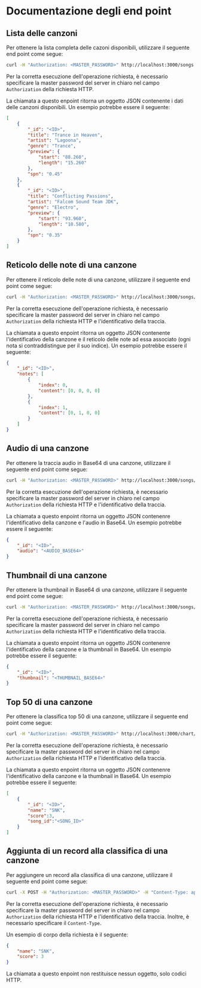 # Documentazione degli end point


## Lista delle canzoni

Per ottenere la lista completa delle cazoni disponibili, utilizzare il seguente end point come segue:

```bash
curl -H "Authorization: <MASTER_PASSWORD>" http://localhost:3000/songs
```

Per la corretta esecuzione dell'operazione richiesta, è necessario specificare la master password del server in chiaro nel campo `Authorization` della richiesta HTTP.

La chiamata a questo enpoint ritorna un oggetto JSON contenente i dati delle canzoni disponibili. Un esempio potrebbe essere il seguente:

```json
[
    {
        "_id": "<ID>",
        "title": "Trance in Heaven",
        "artist": "Lagoona",
        "genre": "Trance",
        "preview": {
            "start": "88.260",
            "length": "15.260"
        },
        "spn": "0.45"
    },
    {
        "_id": "<ID>",
        "title": "Conflicting Passions",
        "artist": "Falcom Sound Team JDK",
        "genre": "Electro",
        "preview": {
            "start": "93.960",
            "length": "18.580",
        },
        "spn": "0.35"
    }
]
```

## Reticolo delle note di una canzone

Per ottenere il reticolo delle note di una canzone, utilizzare il seguente end point come segue:

```bash
curl -H "Authorization: <MASTER_PASSWORD>" http://localhost:3000/songs/<ID>/notes
```

Per la corretta esecuzione dell'operazione richiesta, è necessario specificare la master password del server in chiaro nel campo `Authorization` della richiesta HTTP e l'identificativo della traccia.

La chiamata a questo enpoint ritorna un oggetto JSON contenente l'identificativo della canzone e il reticolo delle note ad essa associato (ogni nota si contraddistingue per il suo indice). Un esempio potrebbe essere il seguente:

```json
{
    "_id": "<ID>",
    "notes": [
        {
            "index": 0,
            "content": [0, 0, 0, 0]
        },
        {
            "index": 1,
            "content": [0, 1, 0, 0]
        }
    ]
}
```

## Audio di una canzone

Per ottenere la traccia audio in Base64 di una canzone, utilizzare il seguente end point come segue:

```bash
curl -H "Authorization: <MASTER_PASSWORD>" http://localhost:3000/songs/<ID>/audio
```

Per la corretta esecuzione dell'operazione richiesta, è necessario specificare la master password del server in chiaro nel campo `Authorization` della richiesta HTTP e l'identificativo della traccia.

La chiamata a questo enpoint ritorna un oggetto JSON contenenre l'identificativo della canzone e l'audio in Base64. Un esempio potrebbe essere il seguente:

```json
{
    "_id": "<ID>",
    "audio": "<AUDIO_BASE64>"
}
```

## Thumbnail di una canzone

Per ottenere la thumbnail in Base64 di una canzone, utilizzare il seguente end point come segue:

```bash
curl -H "Authorization: <MASTER_PASSWORD>" http://localhost:3000/songs/<ID>/thumbnail
```

Per la corretta esecuzione dell'operazione richiesta, è necessario specificare la master password del server in chiaro nel campo `Authorization` della richiesta HTTP e l'identificativo della traccia.

La chiamata a questo enpoint ritorna un oggetto JSON contenenre l'identificativo della canzone e la thumbnail in Base64. Un esempio potrebbe essere il seguente:

```json
{
    "_id": "<ID>",
    "thumbnail": "<THUMBNAIL_BASE64>"
}
```

## Top 50 di una canzone

Per ottenere la classifica top 50 di una canzone, utilizzare il seguente end point come segue:

```bash
curl -H "Authorization: <MASTER_PASSWORD>" http://localhost:3000/chart/<ID>
```

Per la corretta esecuzione dell'operazione richiesta, è necessario specificare la master password del server in chiaro nel campo `Authorization` della richiesta HTTP e l'identificativo della traccia.

La chiamata a questo enpoint ritorna un oggetto JSON contenenre l'identificativo della canzone e la thumbnail in Base64. Un esempio potrebbe essere il seguente:

```json
[
    {
        "_id": "<ID>",
        "name": "SNK",
        "score":3,
        "song_id":"<SONG_ID>"
    }
]
```

## Aggiunta di un record alla classifica di una canzone

Per aggiungere un record alla classifica di una canzone, utilizzare il seguente end point come segue:

```bash
curl -X POST -H "Authorization: <MASTER_PASSWORD>" -H "Content-Type: application/json" http://localhost:3000/chart/<ID> -d "<BODY>"
```

Per la corretta esecuzione dell'operazione richiesta, è necessario specificare la master password del server in chiaro nel campo `Authorization` della richiesta HTTP e l'identificativo della traccia. Inoltre, è necessario specificare il `Content-Type`.

Un esempio di corpo della richiesta è il seguente:

```json
{
    "name": "SNK",
    "score": 3
}
```

La chiamata a questo enpoint non restituisce nessun oggetto, solo codici HTTP.

